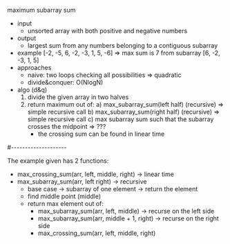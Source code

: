 maximum subarray sum

- input
    - unsorted array with both positive and negative numbers
- output
    - largest sum from any numbers belonging to a contiguous subarray
- example
    [-2, -5, 6, -2, -3, 1, 5, -6] => max sum is 7 from subarray [6, -2, -3, 1, 5]
- approaches
    - naive: two loops checking all possibilities => quadratic
    - divide&conquer: O(NlogN)
- algo (d&q)
  1) divide the given array in two halves
  2) return maximum out of:
    a) max_subarray_sum(left half) (recursive) => simple recursive call
    b) max_subarray_sum(right half) (recursive) => simple recursive call
    c) max subarray sum such that the subarray crosses the midpoint => ???
      - the crossing sum can be found in linear time

#--------------------

The example given has 2 functions:

- max_crossing_sum(arr, left, middle, right) -> linear time
- max_subarray_sum(arr, left right) -> recursive
  - base case -> subarray of one element -> return the element
  - find middle point (middle)
  - return max element out of:
    - max_subarray_sum(arr, left, middle) -> recurse on the left side
    - max_subarray_sum(arr, middle + 1, right) -> recurse on the right side
    - max_crossing_sum(arr, left, middle, right)